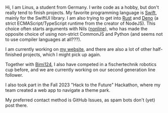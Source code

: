 Hi, I am Linus, a student from Germany. I write code as a hobby, but don't really tend to finish projects.
My favorite programming language is [Swift], mainly for the SwiftUI library. I am also trying to get into [Rust] and [Deno] (a strict ECMAScript/TypeScript runtime from the creator of NodeJS). This choice often starts arguments with Nils ([nonline]), who has made the opposite choice of using non-strict CommonJS and Python (and seems not to use compiler languages at all???).

<!-- TODO: Systems -->

I am currently working on [my website](https://libewa.xyz), and there are also a lot of other half-finished projects, which I might pick up again.

Together with [Bimi124], I also have competed in a fischertechnik robotics cup before, and we are currently working on our second generation line follower.

I also took part in the Fall 2023 "Hack to the Future" Hackathon, where my team created a web app to navigate a theme park.

My preferred contact method is GitHub Issues, as spam bots don't (yet) post there.

[Swift]: https://swift.org
[Rust]: https://www.rust-lang.org
[Deno]: https://deno.com
[nonline]: https://github.com/nils-nonline
[Bimi124]: https://github.com/Bimi124
